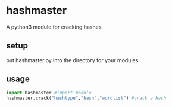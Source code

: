 # hashmaster
A python3 module for cracking hashes.
## setup
put hashmaster.py into the directory for your modules.
## usage
```python
import hashmaster #import module
hashmaster.crack("hashtype","hash","wordlist") #crack a hash
```
